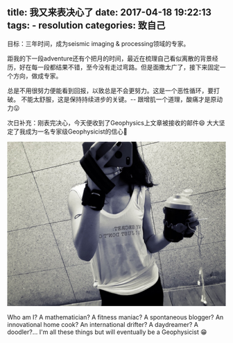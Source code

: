 title: 我又来表决心了
date: 2017-04-18 19:22:13
tags:
    - resolution
categories: 致自己
---

目标：三年时间，成为seismic imaging & processing领域的专家。

距我的下一段adventure还有个把月的时间，最近在梳理自己看似离散的背景经历，好在每一段都结果不错，至今没有走过弯路。但是面撒太广了，接下来固定一个方向，做成专家。

总是不用很努力便能看到回报，以致总是不会更努力。这是一个恶性循环，要打破。
不能太舒服，这是保持持续进步的关键。-- 跟增肌一个道理，酸痛才是原动力😛

次日补充：刚表完决心，今天便收到了Geophysics上文章被接收的邮件😄 大大坚定了我成为一名专家级Geophysicist的信心💪

![不想当好地球物理工程师的肌肉女不是务正业的女数学博士](/picture/fitnessgirl.jpeg)

Who am I?
A mathematician? A fitness maniac? A spontaneous blogger? An innovational home cook? An international drifter? A daydreamer? A doodler?... I'm all these things but will eventually be a Geophysicist 😁


